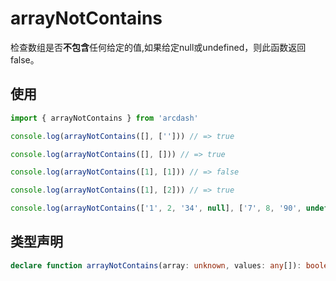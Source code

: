 # arrayNotContains

检查数组是否**不包含**任何给定的值,如果给定null或undefined，则此函数返回false。

## 使用

```typescript
import { arrayNotContains } from 'arcdash'

console.log(arrayNotContains([], [''])) // => true

console.log(arrayNotContains([], [])) // => true

console.log(arrayNotContains([1], [1])) // => false

console.log(arrayNotContains([1], [2])) // => true

console.log(arrayNotContains(['1', 2, '34', null], ['7', 8, '90', undefined])) // => true
```

## 类型声明

```typescript
declare function arrayNotContains(array: unknown, values: any[]): boolean
```
